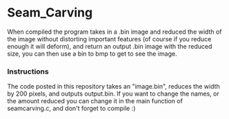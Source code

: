 # Seam_Carving

When compiled the program takes in a .bin image and reduced the width of the image without distorting important features (of course if you reduce enough it will deform), and return an output .bin image with the reduced size, you can then use a bin to bmp to get to see the image.

### Instructions

The code posted in this repository takes an "image.bin", reduces the width by 200 pixels, and outputs output.bin. If you want to change the names, or the amount reduced you can change it in the main function of seamcarving.c, and don't forget to compile :)
